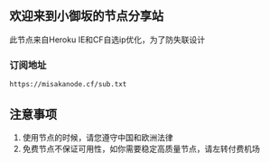## 欢迎来到小御坂的节点分享站

此节点来自Heroku IE和CF自选ip优化，为了防失联设计

### 订阅地址

```
https://misakanode.cf/sub.txt
```

## 注意事项

1. 使用节点的时候，请您遵守中国和欧洲法律
2. 免费节点不保证可用性，如你需要稳定高质量节点，请左转付费机场
